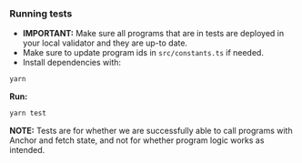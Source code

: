 ### Running tests

- **IMPORTANT:** Make sure all programs that are in tests are deployed in your local validator and they are up-to date.
- Make sure to update program ids in `src/constants.ts` if needed.
- Install dependencies with:

```sh
yarn
```

**Run:**

```sh
yarn test
```

**NOTE:** Tests are for whether we are successfully able to call programs with Anchor and fetch state, and not for whether program logic works as intended.
